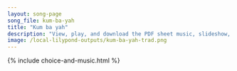 ```yaml
---
layout: song-page
song_file: kum-ba-yah
title: "Kum ba yah"
description: "View, play, and download the PDF sheet music, slideshow, and audio. Lyrics: Kum ba yah, my Lord, kum ba yah. Kum ba yah, my Lord, kum ba yah. Kum ba yah, my Lord, kum ba yah. Oh, Lord, kum ba yah!  Someone's singing, Lord, kum... english theist 4part chords"
image: /local-lilypond-outputs/kum-ba-yah-trad.png
---
```


{% include choice-and-music.html %}